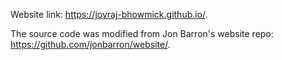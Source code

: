 Website link: https://joyraj-bhowmick.github.io/.

The source code was modified from Jon Barron's website repo: https://github.com/jonbarron/website/.